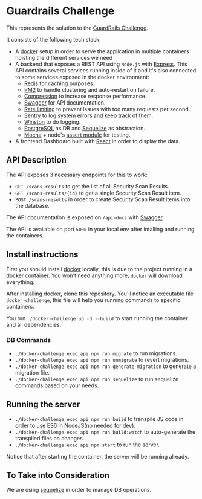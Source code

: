 # Guardrails Challenge

This represents the solution to the [GuardRails Challenge](https://github.com/guardrailsio/full-stack-engineer-challenge).

It consists of the following tech stack:

* A [docker](https://www.docker.com/get-started) setup in order to serve the application in multiple containers hoisting the different services we need
* A backend that exposes a REST API using `Node.js` with [Express](http://expressjs.com/). This API contains several services running inside of it and it's also connected to some services exposed in the docker environment:
  * [Redis](https://www.npmjs.com/package/redis) for caching purposes.
  * [PM2](https://pm2.keymetrics.io/) to handle clustering and auto-restart on failure.
  * [Compression](https://www.npmjs.com/package/compression) to increase response performance.
  * [Swagger](https://swagger.io/) for API documentation.
  * [Rate limiting](https://www.npmjs.com/package/express-rate-limit) to prevent issues with too many requests per second.
  * [Sentry](https://sentry.io/) to log system errors and keep track of them.
  * [Winston](https://www.npmjs.com/package/winston) to do logging.
  * [PostgreSQL](https://www.postgresql.org/) as DB and [Sequelize](http://docs.sequelizejs.com/manual/installation/getting-started) as abstraction.
  * [Mocha](http://mochajs.org/) + node's [assert module](https://nodejs.org/api/assert.html) for testing.
* A frontend Dashboard built with [React](https://reactjs.org/) in order to display the data.

## API Description

The API exposes 3 necessary endpoints for this to work:

* `GET /scans-results` to get the list of all Security Scan Results.
* `GET /scans-results/{id}` to get a single Security Scan Result item.
* `POST /scans-results` in order to create Security Scan Result items into the database.

The API documentation is exposed on `/api-docs` with [Swagger](https://swagger.io/).

The API is available on port `5000` in your local env after intalling and running the containers.

## Install instructions

First you should install [docker](https://www.docker.com/get-started) locally, this is due to the project running in a docker container. You won't need anything more, `docker` will download everything.

After installing docker, clone this repository. You'll notice an executable file `docker-challenge`, this file will help you running commands to specific containers.

You run `./docker-challenge up -d --build` to start running tne container and all dependencies.

### DB Commands

* `./docker-challenge exec api npm run migrate` to run migrations.
* `./docker-challenge exec api npm run unmigrate` to revert migrations.
* `./docker-challenge exec api npm run generate-migration` to generate a migration file.
* `./docker-challenge exec api npm run sequelize` to run sequelize commands based on your needs.

## Running the server

* `./docker-challenge exec api npm run build` to transpile JS code in order to use ES6 in NodeJS(no needed for dev).
* `./docker-challenge exec api npm run build:watch` to auto-generate the transpiled files on changes.
* `./docker-challenge exec api npm start` to run the server.

Notice that after starting the container, the server will be running already.

## To Take into Consideration

We are using [sequelize](http://docs.sequelizejs.com/manual/installation/getting-started) in order to manage DB operations.

